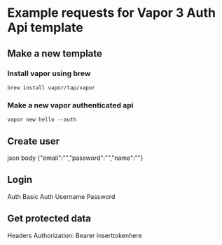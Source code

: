 # Example requests for Vapor 3 Auth Api template
## Make a new template
### Install vapor using brew
```
brew install vapor/tap/vapor
```
### Make a new vapor authenticated api
```
vapor new hello --auth
```
## Create user
json body
{"email":"","password":"","name":""}

## Login
Auth 
Basic Auth
Username
Password

## Get protected data

Headers
Authorization: Bearer inserttokenhere
